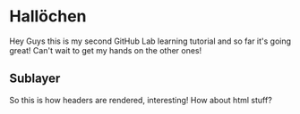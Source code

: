 # Hallöchen
Hey Guys this is my second GitHub Lab learning tutorial and so far it's going great! Can't wait to get my hands on the other ones!
## Sublayer
So this is how headers are rendered, interesting!
How about <span> html </span> stuff?
